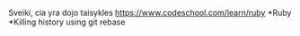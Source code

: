 Sveiki, cia yra dojo taisykles
https://www.codeschool.com/learn/ruby
*Ruby
*Killing history using git rebase